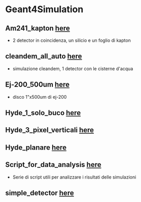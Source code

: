 # Geant4Simulation

## Am241_kapton [here](Am241_kapton) 
  - 2 detector in coincidenza, un silicio e un foglio di kapton

## cleandem_all_auto [here](cleandem_all_auto)
  - simulazione cleandem, 1 detector con le cisterne d'acqua

## Ej-200_500um [here](Ej-200_500um)
  - disco 1"x500um di ej-200

## Hyde_1_solo_buco [here](Hyde_1_solo_buco)

## Hyde_3_pixel_verticali [here](Hyde_3_pixel_verticali) 

## Hyde_planare [here](Hyde_planare) 

## Script_for_data_analysis [here](Script_for_data_analysis)
  - Serie di script utili per analizzare i risultati delle simulazioni
## simple_detector [here](simple_detector)


